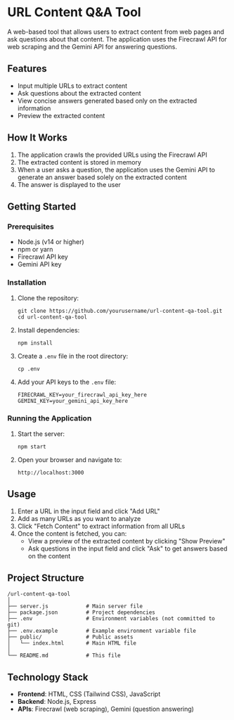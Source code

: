 # URL Content Q&A Tool

A web-based tool that allows users to extract content from web pages and ask questions about that content. The application uses the Firecrawl API for web scraping and the Gemini API for answering questions.

## Features

- Input multiple URLs to extract content
- Ask questions about the extracted content
- View concise answers generated based only on the extracted information
- Preview the extracted content

## How It Works

1. The application crawls the provided URLs using the Firecrawl API
2. The extracted content is stored in memory
3. When a user asks a question, the application uses the Gemini API to generate an answer based solely on the extracted content
4. The answer is displayed to the user

## Getting Started

### Prerequisites

- Node.js (v14 or higher)
- npm or yarn
- Firecrawl API key
- Gemini API key

### Installation

1. Clone the repository:
   ```
   git clone https://github.com/yourusername/url-content-qa-tool.git
   cd url-content-qa-tool
   ```

2. Install dependencies:
   ```
   npm install
   ```

3. Create a `.env` file in the root directory:
   ```
   cp .env
   ```

4. Add your API keys to the `.env` file:
   ```
   FIRECRAWL_KEY=your_firecrawl_api_key_here
   GEMINI_KEY=your_gemini_api_key_here
   ```

### Running the Application

1. Start the server:
   ```
   npm start
   ```

2. Open your browser and navigate to:
   ```
   http://localhost:3000
   ```

## Usage

1. Enter a URL in the input field and click "Add URL"
2. Add as many URLs as you want to analyze
3. Click "Fetch Content" to extract information from all URLs
4. Once the content is fetched, you can:
   - View a preview of the extracted content by clicking "Show Preview"
   - Ask questions in the input field and click "Ask" to get answers based on the content

## Project Structure

```
/url-content-qa-tool
│
├── server.js            # Main server file
├── package.json         # Project dependencies
├── .env                 # Environment variables (not committed to git)
├── .env.example         # Example environment variable file
├── public/              # Public assets
│   └── index.html       # Main HTML file
│
└── README.md            # This file
```

## Technology Stack

- **Frontend**: HTML, CSS (Tailwind CSS), JavaScript
- **Backend**: Node.js, Express
- **APIs**: Firecrawl (web scraping), Gemini (question answering)
